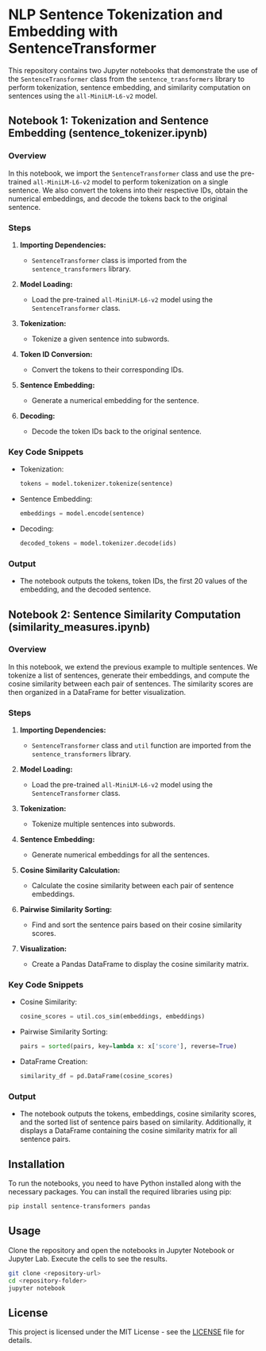 
# NLP Sentence Tokenization and Embedding with SentenceTransformer

This repository contains two Jupyter notebooks that demonstrate the use of the `SentenceTransformer` class from the `sentence_transformers` library to perform tokenization, sentence embedding, and similarity computation on sentences using the `all-MiniLM-L6-v2` model.

## Notebook 1: Tokenization and Sentence Embedding (sentence_tokenizer.ipynb)

### Overview

In this notebook, we import the `SentenceTransformer` class and use the pre-trained `all-MiniLM-L6-v2` model to perform tokenization on a single sentence. We also convert the tokens into their respective IDs, obtain the numerical embeddings, and decode the tokens back to the original sentence.

### Steps

1. **Importing Dependencies:**
   - `SentenceTransformer` class is imported from the `sentence_transformers` library.
   
2. **Model Loading:**
   - Load the pre-trained `all-MiniLM-L6-v2` model using the `SentenceTransformer` class.
   
3. **Tokenization:**
   - Tokenize a given sentence into subwords.
   
4. **Token ID Conversion:**
   - Convert the tokens to their corresponding IDs.
   
5. **Sentence Embedding:**
   - Generate a numerical embedding for the sentence.
   
6. **Decoding:**
   - Decode the token IDs back to the original sentence.

### Key Code Snippets

- Tokenization:
    ```python
    tokens = model.tokenizer.tokenize(sentence)
    ```

- Sentence Embedding:
    ```python
    embeddings = model.encode(sentence)
    ```

- Decoding:
    ```python
    decoded_tokens = model.tokenizer.decode(ids)
    ```

### Output

- The notebook outputs the tokens, token IDs, the first 20 values of the embedding, and the decoded sentence.

## Notebook 2: Sentence Similarity Computation (similarity_measures.ipynb)

### Overview

In this notebook, we extend the previous example to multiple sentences. We tokenize a list of sentences, generate their embeddings, and compute the cosine similarity between each pair of sentences. The similarity scores are then organized in a DataFrame for better visualization.

### Steps

1. **Importing Dependencies:**
   - `SentenceTransformer` class and `util` function are imported from the `sentence_transformers` library.

2. **Model Loading:**
   - Load the pre-trained `all-MiniLM-L6-v2` model using the `SentenceTransformer` class.
   
3. **Tokenization:**
   - Tokenize multiple sentences into subwords.
   
4. **Sentence Embedding:**
   - Generate numerical embeddings for all the sentences.
   
5. **Cosine Similarity Calculation:**
   - Calculate the cosine similarity between each pair of sentence embeddings.
   
6. **Pairwise Similarity Sorting:**
   - Find and sort the sentence pairs based on their cosine similarity scores.

7. **Visualization:**
   - Create a Pandas DataFrame to display the cosine similarity matrix.

### Key Code Snippets

- Cosine Similarity:
    ```python
    cosine_scores = util.cos_sim(embeddings, embeddings)
    ```

- Pairwise Similarity Sorting:
    ```python
    pairs = sorted(pairs, key=lambda x: x['score'], reverse=True)
    ```

- DataFrame Creation:
    ```python
    similarity_df = pd.DataFrame(cosine_scores)
    ```

### Output

- The notebook outputs the tokens, embeddings, cosine similarity scores, and the sorted list of sentence pairs based on similarity. Additionally, it displays a DataFrame containing the cosine similarity matrix for all sentence pairs.

## Installation

To run the notebooks, you need to have Python installed along with the necessary packages. You can install the required libraries using pip:

```bash
pip install sentence-transformers pandas
```

## Usage

Clone the repository and open the notebooks in Jupyter Notebook or Jupyter Lab. Execute the cells to see the results.

```bash
git clone <repository-url>
cd <repository-folder>
jupyter notebook
```

## License

This project is licensed under the MIT License - see the [LICENSE](LICENSE) file for details.
```
